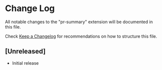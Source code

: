 # Change Log

All notable changes to the "pr-summary" extension will be documented in this file.

Check [Keep a Changelog](http://keepachangelog.com/) for recommendations on how to structure this file.

## [Unreleased]

- Initial release